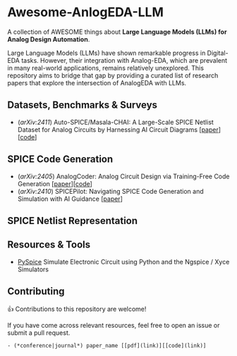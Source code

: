 # Awesome-AnlogEDA-LLM

A collection of AWESOME things about **Large Language Models (LLMs) for Analog Design Automation**.

Large Language Models (LLMs) have shown remarkable progress in Digital-EDA tasks. However, their integration with Analog-EDA, which are prevalent in many real-world applications, remains relatively unexplored. This repository aims to bridge that gap by providing a curated list of research papers that explore the intersection of AnalogEDA with LLMs.


## Datasets, Benchmarks & Surveys
- (*arXiv:2411*) Auto-SPICE/Masala-CHAI: A Large-Scale SPICE Netlist Dataset for Analog Circuits by Harnessing AI Circuit Diagrams  [[paper](https://arxiv.org/pdf/2411.14299)][[code](https://github.com/jitendra-bhandari/Masala-CHAI)]

## SPICE Code Generation
- (*arXiv:2405*) AnalogCoder: Analog Circuit Design via Training-Free Code Generation [[paper](https://arxiv.org/abs/2405.14918)][[code](https://github.com/anonyanalog/AnalogCoder)]
- (*arXiv:2410*) SPICEPilot: Navigating SPICE Code Generation and Simulation with AI Guidance [[paper](https://arxiv.org/pdf/2410.20553)]


## SPICE Netlist Representation

## Resources & Tools
- [PySpice](https://pyspice.fabrice-salvaire.fr/releases/v1.4/index.html) Simulate Electronic Circuit using Python and the Ngspice / Xyce Simulators

## Contributing
👍 Contributions to this repository are welcome! 

If you have come across relevant resources, feel free to open an issue or submit a pull request.
```
- (*conference|journal*) paper_name [[pdf](link)][[code](link)]
```